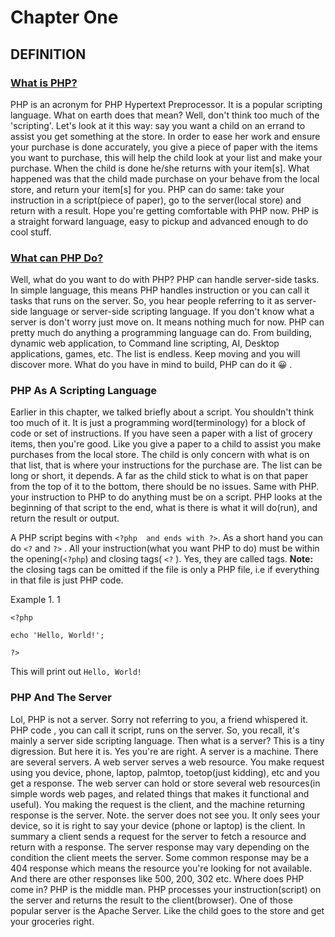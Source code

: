 # Chapter One
## DEFINITION
### [What is PHP? ](https://www.php.net/manual/en/intro-whatis.php)
PHP is an acronym for PHP Hypertext Preprocessor. 
It is a popular scripting language. What on earth does that mean?
Well, don't think too much of the 'scripting'. Let's look at it this way:
say you want a child on an errand to assist you get something at the store. In order to ease her work and 
ensure your purchase is done accurately, you give a piece of paper with 
the items you want to purchase, this will help the child look at your list and 
make your purchase. When the child is done he/she returns with your item[s].
What happened was that the child made purchase on your behave from the local store, and
return your item[s] for you.
PHP can do same: take your instruction in a script(piece of paper), go 
to the server(local store) and return with a result.
Hope you're getting comfortable with PHP now. PHP is a straight forward 
language, easy to pickup and advanced enough to do cool stuff.

### [What can PHP Do?](https://www.php.net/manual/en/intro-whatcando.php)

Well, what do you want to do with PHP?
PHP can handle server-side tasks. In simple language, this means PHP handles instruction or you can call it tasks
that runs on the server. So, you hear people referring to it as server-side
language or server-side scripting language. If you don't know what a server is 
don't worry just move on. It means nothing much for now. PHP can pretty much do anything a programming language can do.
From building, dynamic web application, to Command line scripting, AI, Desktop applications, games, etc. The list is endless.
Keep moving and you will discover more. What do you have in mind to build, PHP can do it 😀 . 

### PHP As A Scripting Language
Earlier in this chapter, we talked briefly about a script. You shouldn't think too much of it.
It is just a programming word(terminology) for a block of code or set of instructions.
If you have seen a paper with a list of grocery items, then you're good. Like you give 
a paper to a child to assist you make purchases from the local store. The child is only concern with what is on that list, 
that is where your instructions for the purchase are. The list can be long or short, it depends.
A far as the child stick to what is on that paper from the top of it to the bottom, there should be no 
issues. Same with PHP. your instruction to PHP to do anything must be on a script. PHP looks at the beginning of 
that script to the end, what is there is what it will do(run), and return the result or output. 

A PHP script begins with `<?php  and ends with ?>`. As a short hand you can do `<?` and `?>`  .
All your instruction(what you want PHP to do) must be within the opening(`<?php`) and closing tags( `<?` ). 
Yes, they are called tags.
 **Note:** the closing tags can be omitted if the file is only a PHP file, i.e if everything
in that file is just PHP code.

Example 1. 1

`<?php`

    echo 'Hello, World!';
  
  `?>` 

This will print out `Hello, World!`


### PHP And The Server
Lol, PHP is not  a server. Sorry not referring to you, a friend whispered it. PHP code , you can call it script, runs on the server.
So, you recall, it's mainly a server side scripting language. Then what is a server? This is a tiny 
digression. But here it is.
Yes you're are right. A server is a machine. There are several servers. A web server serves a web resource.
You make request using you device, phone, laptop, palmtop, toetop(just kidding), etc
and you get a response. The web server can hold or store several web resources(in simple words web pages, and related things that makes it functional and useful).
You making the request is the client, and the machine returning response is the server.
Note. the server does not see you. It only sees your device, so it is right to say your
device (phone or laptop) is the client. In summary a client sends a request for the 
server to fetch a resource and return with a response. The server response may vary depending on the 
condition the client meets the server. Some common response may be a 404 response which means 
the resource you're looking for not available. And there are other responses like 500, 200, 302 etc.
Where does PHP come in? PHP is the middle man. PHP processes your instruction(script) on the server
and returns the result to the client(browser). One of those popular server is the Apache Server.
Like the child goes to the store and get your groceries right.